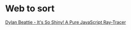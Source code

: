 # Web to sort

[Dylan Beattie - It's So Shiny! A Pure JavaScript Ray-Tracer](https://www.youtube.com/watch?v=PNKlC3lk9Kg)

